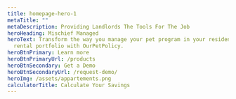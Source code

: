 ```yaml
---
title: homepage-hero-1
metaTitle: ""
metaDescription: Providing Landlords The Tools For The Job
heroHeading: Mischief Managed
heroText: Transform the way you manage your pet program in your residential
  rental portfolio with OurPetPolicy.
heroBtnPrimary: Learn more
heroBtnPrimaryUrl: /products
heroBtnSecondary: Get a Demo
heroBtnSecondaryUrl: /request-demo/
heroImg: /assets/appartements.png
calculatorTitle: Calculate Your Savings
---
```

